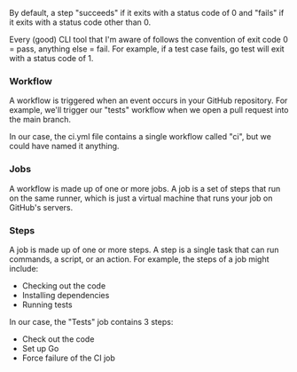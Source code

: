 By default, a step "succeeds" if it exits with a status code of 0 and "fails" if it exits with a status code other than 0.

Every (good) CLI tool that I'm aware of follows the convention of exit code 0 = pass, anything else = fail. For example, if a test case fails, go test will exit with a status code of 1.

### Workflow
A workflow is triggered when an event occurs in your GitHub repository. For example, we'll trigger our "tests" workflow when we open a pull request into the main branch.

In our case, the ci.yml file contains a single workflow called "ci", but we could have named it anything.

### Jobs
A workflow is made up of one or more jobs. A job is a set of steps that run on the same runner, which is just a virtual machine that runs your job on GitHub's servers.

### Steps
A job is made up of one or more steps. A step is a single task that can run commands, a script, or an action. For example, the steps of a job might include:
- Checking out the code
- Installing dependencies
- Running tests

In our case, the "Tests" job contains 3 steps:
- Check out the code
- Set up Go
- Force failure of the CI job